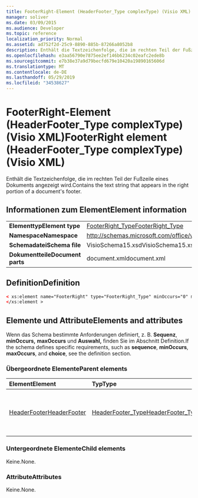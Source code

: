 ```yaml
---
title: FooterRight-Element (HeaderFooter_Type complexType) (Visio XML)
manager: soliver
ms.date: 03/09/2015
ms.audience: Developer
ms.topic: reference
localization_priority: Normal
ms.assetid: ad752f2d-25c9-8890-885b-87266a8052b8
description: Enthält die Textzeichenfolge, die im rechten Teil der Fußzeile eines Dokuments angezeigt wird.
ms.openlocfilehash: e3aa56790e7875ee2ef146b6234c02eafc2ede8b
ms.sourcegitcommit: e7b38e37a9d79becfd679e10420a19890165606d
ms.translationtype: MT
ms.contentlocale: de-DE
ms.lasthandoff: 05/29/2019
ms.locfileid: "34538627"
---
```

# <a name="footerright-element-headerfooter_type-complextype-visio-xml"></a><span data-ttu-id="849de-103">FooterRight-Element (HeaderFooter_Type complexType) (Visio XML)</span><span class="sxs-lookup"><span data-stu-id="849de-103">FooterRight element (HeaderFooter_Type complexType) (Visio XML)</span></span>

<span data-ttu-id="849de-104">Enthält die Textzeichenfolge, die im rechten Teil der Fußzeile eines Dokuments angezeigt wird.</span><span class="sxs-lookup"><span data-stu-id="849de-104">Contains the text string that appears in the right portion of a document's footer.</span></span>
  
## <a name="element-information"></a><span data-ttu-id="849de-105">Informationen zum Element</span><span class="sxs-lookup"><span data-stu-id="849de-105">Element information</span></span>

|||
|:-----|:-----|
|<span data-ttu-id="849de-106">**Elementtyp**</span><span class="sxs-lookup"><span data-stu-id="849de-106">**Element type**</span></span> <br/> |[<span data-ttu-id="849de-107">FooterRight_Type</span><span class="sxs-lookup"><span data-stu-id="849de-107">FooterRight_Type</span></span>](footerright_type-complextypevisio-xml.md) <br/> |
|<span data-ttu-id="849de-108">**Namespace**</span><span class="sxs-lookup"><span data-stu-id="849de-108">**Namespace**</span></span> <br/> |http://schemas.microsoft.com/office/visio/2012/main  <br/> |
|<span data-ttu-id="849de-109">**Schemadatei**</span><span class="sxs-lookup"><span data-stu-id="849de-109">**Schema file**</span></span> <br/> |<span data-ttu-id="849de-110">VisioSchema15.xsd</span><span class="sxs-lookup"><span data-stu-id="849de-110">VisioSchema15.xsd</span></span>  <br/> |
|<span data-ttu-id="849de-111">**Dokumentteile**</span><span class="sxs-lookup"><span data-stu-id="849de-111">**Document parts**</span></span> <br/> |<span data-ttu-id="849de-112">document.xml</span><span class="sxs-lookup"><span data-stu-id="849de-112">document.xml</span></span>  <br/> |
   
## <a name="definition"></a><span data-ttu-id="849de-113">Definition</span><span class="sxs-lookup"><span data-stu-id="849de-113">Definition</span></span>

```XML
< xs:element name="FooterRight" type="FooterRight_Type" minOccurs="0" maxOccurs="1" >
</xs:element >
```

## <a name="elements-and-attributes"></a><span data-ttu-id="849de-114">Elemente und Attribute</span><span class="sxs-lookup"><span data-stu-id="849de-114">Elements and attributes</span></span>

<span data-ttu-id="849de-115">Wenn das Schema bestimmte Anforderungen definiert, z. B. **Sequenz**, **minOccurs,** **maxOccurs** und **Auswahl,** finden Sie im Abschnitt Definition.</span><span class="sxs-lookup"><span data-stu-id="849de-115">If the schema defines specific requirements, such as **sequence**, **minOccurs**, **maxOccurs**, and **choice**, see the definition section.</span></span> 
  
### <a name="parent-elements"></a><span data-ttu-id="849de-116">Übergeordnete Elemente</span><span class="sxs-lookup"><span data-stu-id="849de-116">Parent elements</span></span>

|<span data-ttu-id="849de-117">**Element**</span><span class="sxs-lookup"><span data-stu-id="849de-117">**Element**</span></span>|<span data-ttu-id="849de-118">**Typ**</span><span class="sxs-lookup"><span data-stu-id="849de-118">**Type**</span></span>|<span data-ttu-id="849de-119">**Beschreibung**</span><span class="sxs-lookup"><span data-stu-id="849de-119">**Description**</span></span>|
|:-----|:-----|:-----|
|[<span data-ttu-id="849de-120">HeaderFooter</span><span class="sxs-lookup"><span data-stu-id="849de-120">HeaderFooter</span></span>](headerfooter-element-visiodocument_type-complextypevisio-xml.md) <br/> |[<span data-ttu-id="849de-121">HeaderFooter_Type</span><span class="sxs-lookup"><span data-stu-id="849de-121">HeaderFooter_Type</span></span>](headerfooter_type-complextypevisio-xml.md) <br/> |<span data-ttu-id="849de-122">Enthält Elemente für die Kopf- und Fußzeile eines Dokuments.</span><span class="sxs-lookup"><span data-stu-id="849de-122">Contains elements for a document's header and footer.</span></span>  <br/> |
   
### <a name="child-elements"></a><span data-ttu-id="849de-123">Untergeordnete Elemente</span><span class="sxs-lookup"><span data-stu-id="849de-123">Child elements</span></span>

<span data-ttu-id="849de-124">Keine.</span><span class="sxs-lookup"><span data-stu-id="849de-124">None.</span></span>
  
### <a name="attributes"></a><span data-ttu-id="849de-125">Attribute</span><span class="sxs-lookup"><span data-stu-id="849de-125">Attributes</span></span>

<span data-ttu-id="849de-126">Keine.</span><span class="sxs-lookup"><span data-stu-id="849de-126">None.</span></span>
  

